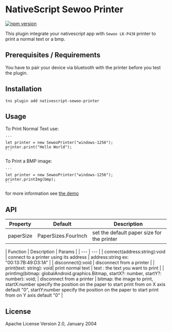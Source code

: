 # NativeScript Sewoo Printer

[![npm version](https://badge.fury.io/gh/OPADA-Eng/nativescript-sewoo-printer.svg)](http://badge.fury.io/js/nativescript-sewoo-printer)

This plugin integrate your nativescript app with  `Sewoo LK-P43Ⅱ` printer to print a normal text or a bmp.

## Prerequisites / Requirements

You have to pair your device via bluetooth with the printer before you test the plugin.

## Installation

```
tns plugin add nativescript-sewoo-printer
```

## Usage 

To Print Normal Text use:
	
	```
    let printer = new SewooPrinter("windows-1256");
    printer.print("Hello World");
    ```
To Print a BMP image:

    ```
    let printer = new SewooPrinter("windows-1256");
    printer.printImg(bmp);
    ```
for more information see [the demo](https://github.com/OPADA-Eng/nativescript-sewoo-printer/tree/master/demo) 
## API
    
| Property | Default | Description |
| --- | --- | --- |
| paperSize | PaperSizes.FourInch | set the default paper size for the printer |
    

| Function  | Description | Params |
| --- | --- |
| connect(address:string):void | connect to a printer using its address |  address:string ex: "00:13:7B:49:D3:1A" |
| disconnect():void | disconnect from a printer  |
| print(text: string): void| print normal text  | text : the text you want to print |
| printImg(bitmap: globalAndroid.graphics.Bitmap, startX?: number, startY?: number): void; | disconnect from a printer  | bitmap: the image to print, startX:number specify the position on the paper to start print from on X axis default "0", startY:number specify the position on the paper to start print from on Y axis default "0" |
    
## License

Apache License Version 2.0, January 2004
